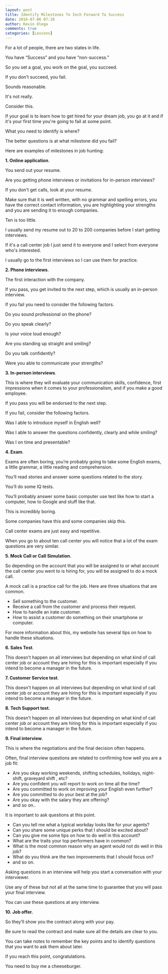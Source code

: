 ```yaml
---
layout: post
title: Identify Milestones To Inch Forward To Success
date: 2016-07-06 07:10
author: Kevin Olega
comments: true
categories: [Lessons]
---
```

For a lot of people, there are two states in life. 

You have “Success” and you have “non-success.” 

So you set a goal, you work on the goal, you succeed. 

If you don't succeed, you fail. 

Sounds reasonable. 

It's not really. 

Consider this. 

If your goal is to learn how to get hired for your dream job, you go at it and if it's your first time you're going to fail at some point. 

What you need to identify is where? 

The better questions is at what milestone did you fail? 

Here are examples of milestones in job hunting:

**1. Online application**. 

You send out your resume. 

Are you getting phone interviews or invitations for in-person interviews? 

If you don't get calls, look at your resume. 

Make sure that it is well written, with no grammar and spelling errors, you have the correct contact information, you are highlighting your strengths and you are sending it to enough companies. 

Ten is too little. 

I usually send my resume out to 20 to 200 companies before I start getting interviews. 

If it's a call center job I just send it to everyone and I select from everyone who's interested. 

I usually go to the first interviews so I can use them for practice.

**2. Phone interviews**. 

The first interaction with the company. 

If you pass, you get invited to the next step, which is usually an in-person interview. 

If you fail you need to consider the following factors. 

Do you sound professional on the phone? 

Do you speak clearly? 

Is your voice loud enough? 

Are you standing up straight and smiling? 

Do you talk confidently? 

Were you able to communicate your strengths?

**3. In-person interviews**. 

This is where they will evaluate your communication skills, confidence, first impressions when it comes to your professionalism, and if you make a good employee. 

If you pass you will be endorsed to the next step. 

If you fail, consider the following factors. 

Was I able to introduce myself in English well? 

Was I able to answer the questions confidently, clearly and while smiling? 

Was I on time and presentable? 

**4. Exam**.

Exams are often boring, you’re probably going to take some English exams, a little grammar, a little reading and comprehension. 

You’ll read stories and answer some questions related to the story. 

You’ll do some IQ tests. 

You’ll probably answer some basic computer use test like how to start a computer, how to Google and stuff like that. 

This is incredibly boring. 

Some companies have this and some companies skip this. 

Call center exams are just easy and repetitive. 

When you go to about ten call center you will notice that a lot of the exam questions are very similar.

**5.  Mock Call or Call Simulation.**

So depending on the account that you will be assigned to or what account the call center you went to is hiring for, you will be assigned to do a mock call.

A mock call is a practice call for the job. Here are three situations that are common.

- Sell something to the customer.
- Receive a call from the customer and process their request.
- How to handle an irate customer.
- How to assist a customer do something on their smartphone or computer.

For more information about this, my website has several tips on how to handle these situations.

**6. Sales Test**. 

This doesn't happen on all interviews but depending on what kind of call center job or account they are hiring for this is important especially if you intend to become a manager in the future.

**7. Customer Service test**. 

This doesn't happen on all interviews but depending on what kind of call center job or account they are hiring for this is important especially if you intend to become a manager in the future.

**8. Tech Support test.**
  
This doesn't happen on all interviews but depending on what kind of call center job or account they are hiring for this is important especially if you intend to become a manager in the future.

**9. Final interview**. 

This is where the negotiations and the final decision often happens. 

Often, final interview questions are related to confirming how well you are a job fit:

- Are you okay working weekends, shifting schedules, holidays, night-shift, graveyard shift , etc?
- Are you confident you will report to work on time all the time?
- Are you committed to work on improving your English even further?
- Are you committed to do your best at the job?
- Are you okay with the salary they are offering?
- and so on..

It is important to ask questions at this point.

- Can you tell me what a typical workday looks like for your agents?
- Can you share some unique perks that I should be excited about?
- Can you give me some tips on how to do well in this account?
- What are the traits your top performers have in common?
- What is the most common reason why an agent would not do well in this job?
- What do you think are the two improvements that I should focus on?
- and so on.

Asking questions in an interview will help you start a conversation with your interviewer. 

Use any of these but not all at the same time to guarantee that you will pass your final interview. 

You can use these questions at any interview.

**10.  Job offer.**

So they’ll show you the contract along with your pay. 

Be sure to read the contract and make sure all the details are clear to you.

You can take notes to remember the key points and to identify questions that you want to ask them about later. 

If you reach this point, congratulations. 

You need to buy me a cheeseburger. 
